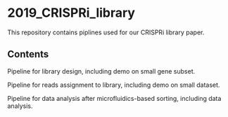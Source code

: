 # 2019_CRISPRi_library
This repository contains piplines used for our CRISPRi library paper.

## Contents

Pipeline for library design, including demo on small gene subset.

Pipeline for reads assignment to library, including demo on small dataset.

Pipeline for data analysis after microfluidics-based sorting, including data analysis.
